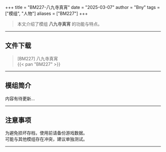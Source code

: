 +++
title = "BM227-八九寺真宵"
date = "2025-03-07"
author = "Bny"
tags = ["模组", "人物"]
aliases = ["BM227"]
+++

> 本文介绍了模组 **八九寺真宵** 的功能与特点。

---

## 文件下载

> [BM227] 八九寺真宵  
{{< pan "BM227" >}}  

---

## 模组简介

>  
内容有待更新...  

---

## 注意事项

>  
为避免损坏存档，使用前请备份游戏数据。  
可能与其他模组存在冲突，建议单独测试。  

---

